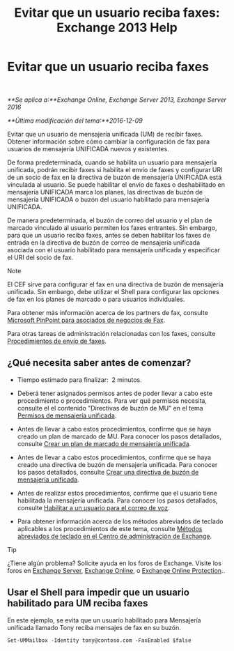 ﻿---
title: 'Evitar que un usuario reciba faxes: Exchange 2013 Help'
TOCTitle: Evitar que un usuario reciba faxes
ms:assetid: b5d022b9-043a-4324-87fb-074d5e2c2ca3
ms:mtpsurl: https://technet.microsoft.com/es-es/library/Bb201722(v=EXCHG.150)
ms:contentKeyID: 52061929
ms.date: 05/22/2018
mtps_version: v=EXCHG.150
ms.translationtype: MT
---

# Evitar que un usuario reciba faxes

 

_**Se aplica a:**Exchange Online, Exchange Server 2013, Exchange Server 2016_

_**Última modificación del tema:**2016-12-09_

Evitar que un usuario de mensajería unificada (UM) de recibir faxes. Obtener información sobre cómo cambiar la configuración de fax para usuarios de mensajería UNIFICADA nuevos y existentes.

De forma predeterminada, cuando se habilita un usuario para mensajería unificada, podrán recibir faxes si habilita el envío de faxes y configurar URI de un socio de fax en la directiva de buzón de mensajería UNIFICADA está vinculada al usuario. Se puede habilitar el envío de faxes o deshabilitado en mensajería UNIFICADA marca los planes, las directivas de buzón de mensajería UNIFICADA o buzón del usuario habilitado para mensajería UNIFICADA.

De manera predeterminada, el buzón de correo del usuario y el plan de marcado vinculado al usuario permiten los faxes entrantes. Sin embargo, para que un usuario reciba faxes, antes se deben habilitar los faxes de entrada en la directiva de buzón de correo de mensajería unificada asociada con el usuario habilitado para mensajería unificada y especificar el URI del socio de fax.


> [!NOTE]
> El CEF sirve para configurar el fax en una directiva de buzón de mensajería unificada. Sin embargo, debe utilizar el Shell para configurar las opciones de fax en los planes de marcado o para usuarios individuales.



Para obtener más información acerca de los partners de fax, consulte [Microsoft PinPoint para asociados de negocios de Fax](https://go.microsoft.com/fwlink/?linkid=190238).

Para otras tareas de administración relacionadas con los faxes, consulte [Procedimientos de envío de faxes](faxing-procedures-exchange-2013-help.md).

## ¿Qué necesita saber antes de comenzar?

  - Tiempo estimado para finalizar:  2 minutos.

  - Deberá tener asignados permisos antes de poder llevar a cabo este procedimiento o procedimientos. Para ver qué permisos necesita, consulte el el contenido "Directivas de buzón de MU" en el tema [Permisos de mensajería unificada](unified-messaging-permissions-exchange-2013-help.md).

  - Antes de llevar a cabo estos procedimientos, confirme que se haya creado un plan de marcado de MU. Para conocer los pasos detallados, consulte [Crear un plan de marcado de mensajería unificada](create-a-um-dial-plan-exchange-2013-help.md).

  - Antes de llevar a cabo estos procedimientos, confirme que se haya creado una directiva de buzón de mensajería unificada. Para conocer los pasos detallados, consulte [Crear una directiva de buzón de mensajería unificada](create-a-um-mailbox-policy-exchange-2013-help.md).

  - Antes de realizar estos procedimientos, confirme que el usuario tiene habilitada la mensajería unificada. Para conocer los pasos detallados, consulte [Habilitar a un usuario para el correo de voz](enable-a-user-for-voice-mail-exchange-2013-help.md).

  - Para obtener información acerca de los métodos abreviados de teclado aplicables a los procedimientos de este tema, consulte [Métodos abreviados de teclado en el Centro de administración de Exchange](keyboard-shortcuts-in-the-exchange-admin-center-exchange-online-protection-help.md).


> [!TIP]
> ¿Tiene algún problema? Solicite ayuda en los foros de Exchange. Visite los foros en <A href="https://go.microsoft.com/fwlink/p/?linkid=60612">Exchange Server</A>, <A href="https://go.microsoft.com/fwlink/p/?linkid=267542">Exchange Online</A>, o <A href="https://go.microsoft.com/fwlink/p/?linkid=285351">Exchange Online Protection</A>..



## Usar el Shell para impedir que un usuario habilitado para UM reciba faxes

En este ejemplo, se evita que un usuario habilitado para Mensajería unificada llamado Tony reciba mensajes de fax en su buzón.

    Set-UMMailbox -Identity tony@contoso.com -FaxEnabled $false

